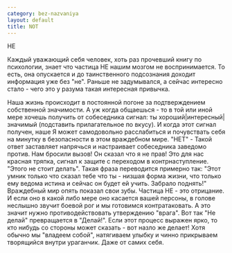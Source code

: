 ```yaml
--- 
category: bez-nazvaniya
layout: default
title: NOT
---
```

НЕ

Каждый уважающий себя человек, хоть раз прочевший книгу по психологии, знает что частица НЕ нашим мозгом не воспринимается.
То есть, она опускается и до таинственного подсознания доходит информация уже без "не".
Раньше не задумывался, а сейчас интересно стало - чего это у разума такая интересная привычка.

Наша жизнь происходит в постоянной погоне за подтверждением собственной значимости. А уж когда общаешься - то в той
или иной мере хочешь получить от собеседника сигнал: ты хороший|интересный|значимый (подставить прилагательное по вкусу).
И когда этот сигнал получен, наше Я может самодовольно расслабиться и почувствать себя на минутку в безопасности в этом враждебном мире.
"НЕТ" - Такой ответ заставляет напрячься и настраивает собеседника заведомо против. Нам бросили вызов! Он сказал что я не прав!
Это для нас красная тряпка, сигнал к защите с переходом в контрнаступление.
"Этого не стоит делать". Такая фраза переводится примерно так: "Этот умник только что сказал тебе что ты - низшая форма жизни,
что только ему ведома истина и сейчас он будет ей учить. Забрало поднять!"
Враждебный мир опять показал свои зубы.
Частица НЕ - это отрицание. И если оно в какой либо мере оно касается вашей персоны, в голове неслышно звучит боевой рог и мы готовимся
контратаковать. А это значит нужно противодействовать утверждению "врага". Вот так "Не делай" превращается в "Делай!".
Если этот процесс выражен ярко, то кто нибудь со стороны может сказать - вот назло же делает! Хотя обычно мы "владеем собой",
натягиваем улыбку и чинно прикрываем творящийся внутри ураганчик. Даже от самих себя.
